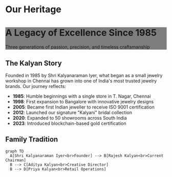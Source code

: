 # Our Heritage

<div class="heritage-hero" style="background-image: linear-gradient(rgba(0, 0, 0, 0.5), rgba(0, 0, 0, 0.5)), url('../assets/images/background/heritage-banner.jpg')">
  <div class="heritage-content">
    <h1>A Legacy of Excellence Since 1985</h1>
    <p>Three generations of passion, precision, and timeless craftsmanship</p>
  </div>
</div>

## The Kalyan Story

Founded in 1985 by Shri Kalyanaraman Iyer, what began as a small jewelry workshop in Chennai has grown into one of India's most trusted jewelry brands. Our journey reflects:

- **1985**: Humble beginnings with a single store in T. Nagar, Chennai
- **1998**: First expansion to Bangalore with innovative jewelry designs
- **2005**: Became first Indian jeweller to receive ISO 9001 certification
- **2012**: Launched our signature "Kalyani" bridal collection
- **2020**: Expanded to 50 showrooms across South India
- **2023**: Introduced blockchain-based gold certification

## Family Tradition

```mermaid
graph TD
  A[Shri Kalyanaraman Iyer<br>Founder] --> B[Rajesh Kalyan<br>Current Chairman]
  B --> C[Aditya Kalyan<br>Creative Director]
  B --> D[Priya Kalyan<br>Retail Operations]
```
